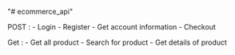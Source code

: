 "# ecommerce_api" 


POST :
    - Login 
    - Register
    - Get account information
    - Checkout

Get :
    -  Get all product
    -  Search for product
    -  Get details of product
